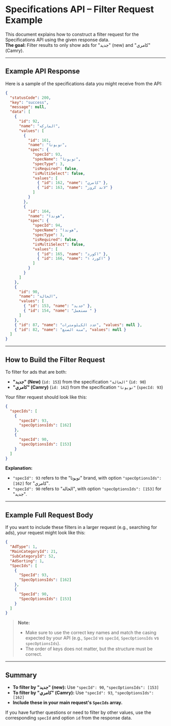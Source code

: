# Specifications API – Filter Request Example

This document explains how to construct a filter request for the Specifications API using the given response data.  
**The goal:** Filter results to only show ads for "جديد" (new) and "كامري" (Camry).

---

## Example API Response

Here is a sample of the specifications data you might receive from the API:

```json
{
  "statusCode": 200,
  "key": "success",
  "message": null,
  "data": [
    {
      "id": 92,
      "name": "الماركه",
      "values": [
        {
          "id": 161,
          "name": "تويوتا",
          "spec": {
            "specId": 93,
            "specName": "تويوتا",
            "specType": 3,
            "isRequired": false,
            "isMultiSelect": false,
            "values": [
              { "id": 162, "name": "كامري" },
              { "id": 163, "name": "لاند كروز" }
            ]
          }
        },
        {
          "id": 164,
          "name": "هوندا",
          "spec": {
            "specId": 94,
            "specName": "هوندا",
            "specType": 3,
            "isRequired": false,
            "isMultiSelect": false,
            "values": [
              { "id": 165, "name": "اكورد" },
              { "id": 166, "name": "اكورد ١" }
            ]
          }
        }
      ]
    },
    {
      "id": 90,
      "name": "الحالة",
      "values": [
        { "id": 153, "name": "جديد" },
        { "id": 154, "name": "مستعمل " }
      ]
    },
    { "id": 87, "name": "عدد الكيلومترات", "values": null },
    { "id": 82, "name": "سنة الصنع", "values": null }
  ]
}
```

---

## How to Build the Filter Request

To filter for ads that are both:
- **"جديد" (New)** (`id: 153`) from the specification `"الحالة"` (`id: 90`)
- **"كامري" (Camry)** (`id: 162`) from the specification `"تويوتا"` (`specId: 93`)

Your filter request should look like this:

```json
{
  "specIds": [
    {
      "specId": 93,
      "specOptionsIds": [162]
    },
    {
      "specId": 90,
      "specOptionsIds": [153]
    }
  ]
}
```

**Explanation:**
- `"specId": 93` refers to the "تويوتا" brand, with option `"specOptionsIds": [162]` for "كامري".
- `"specId": 90` refers to "الحالة", with option `"specOptionsIds": [153]` for "جديد".

---

## Example Full Request Body

If you want to include these filters in a larger request (e.g., searching for ads), your request might look like this:

```json
{
  "AdType": 1,
  "MainCategoryId": 21,
  "SubCategoryId": 52,
  "AdSorting": 1,
  "SpecIds": [
    {
      "SpecId": 93,
      "SpecOptionsIds": [162]
    },
    {
      "SpecId": 90,
      "SpecOptionsIds": [153]
    }
  ]
}
```

> **Note:**  
> - Make sure to use the correct key names and match the casing expected by your API (e.g., `SpecId` vs `specId`, `SpecOptionsIds` vs `specOptionsIds`).  
> - The order of keys does not matter, but the structure must be correct.

---

## Summary

- **To filter by "جديد" (new):** Use `"specId": 90`, `"specOptionsIds": [153]`
- **To filter by "كامري" (Camry):** Use `"specId": 93`, `"specOptionsIds": [162]`
- **Include these in your main request's `SpecIds` array.**

If you have further questions or need to filter by other values, use the corresponding `specId` and option `id` from the response data.
